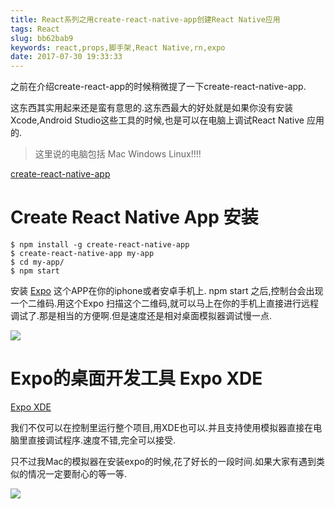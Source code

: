 ```yaml
---
title: React系列之用create-react-native-app创建React Native应用
tags: React
slug: bb62bab9
keywords: react,props,脚手架,React Native,rn,expo
date: 2017-07-30 19:33:33
---
```

之前在介绍create-react-app的时候稍微提了一下create-react-native-app.

这东西其实用起来还是蛮有意思的.这东西最大的好处就是如果你没有安装Xcode,Android Studio这些工具的时候,也是可以在电脑上调试React Native 应用的.

> 这里说的电脑包括 Mac Windows Linux!!!!

[create-react-native-app](https://github.com/react-community/create-react-native-app/)

# Create React Native App 安装
```
$ npm install -g create-react-native-app
$ create-react-native-app my-app
$ cd my-app/
$ npm start
```
安装 [Expo](https://expo.io) 这个APP在你的iphone或者安卓手机上. npm start 之后,控制台会出现一个二维码.用这个Expo 扫描这个二维码,就可以马上在你的手机上直接进行远程调试了.那是相当的方便啊.但是速度还是相对桌面模拟器调试慢一点.

![](https://static.alili.tech/images/expo-qrcode.png)


# Expo的桌面开发工具 Expo XDE

[Expo XDE](https://expo.io/tools)

我们不仅可以在控制里运行整个项目,用XDE也可以.并且支持使用模拟器直接在电脑里直接调试程序.速度不错,完全可以接受.

只不过我Mac的模拟器在安装expo的时候,花了好长的一段时间.如果大家有遇到类似的情况一定要耐心的等一等.

![](https://static.alili.tech/images/xde.png)